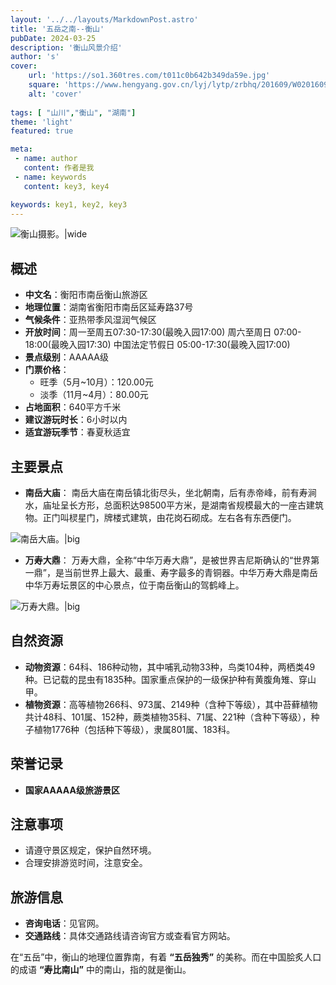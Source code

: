 ```yaml
---
layout: '../../layouts/MarkdownPost.astro'
title: '五岳之南--衡山'
pubDate: 2024-03-25
description: '衡山风景介绍'
author: 's'
cover:
    url: 'https://so1.360tres.com/t011c0b642b349da59e.jpg'
    square: 'https://www.hengyang.gov.cn/lyj/lytp/zrbhq/201609/W020160901535841626246.jpg'
    alt: 'cover'
    
tags: [ "山川","衡山", "湖南"] 
theme: 'light'
featured: true

meta:
 - name: author
   content: 作者是我
 - name: keywords
   content: key3, key4

keywords: key1, key2, key3
---
```

![衡山摄影。|wide](https://img.zcool.cn/community/010561554bed79000001bf72431799.jpg@1280w_1l_2o_100sh.jpg)
## 概述
- **中文名**：衡阳市南岳衡山旅游区
- **地理位置**：湖南省衡阳市南岳区延寿路37号
- **气候条件**：亚热带季风湿润气候区
- **开放时间**：周一至周五07:30-17:30(最晚入园17:00)
周六至周日 07:00-18:00(最晚入园17:30)
中国法定节假日 05:00-17:30(最晚入园17:00)
- **景点级别**：AAAAA级
- **门票价格**：
  - 旺季（5月~10月）：120.00元
  - 淡季（11月~4月）：80.00元
- **占地面积**：640平方千米
- **建议游玩时长**：6小时以内
- **适宜游玩季节**：春夏秋适宜

## 主要景点

- **南岳大庙**：
南岳大庙在南岳镇北街尽头，坐北朝南，后有赤帝峰，前有寿涧水，庙址呈长方形，总面积达98500平方米，是湖南省规模最大的一座古建筑物。正门叫棂星门，牌楼式建筑，由花岗石砌成。左右各有东西便门。

![南岳大庙。|big](https://img1.qunarzz.com/travel/d0/1801/97/f4e16ac0844684b5.jpg_r_1360x1360x95_161ffe31.jpg)

- **万寿大鼎**：
万寿大鼎，全称“中华万寿大鼎”，是被世界吉尼斯确认的“世界第一鼎”，是当前世界上最大、最重、寿字最多的青铜器。中华万寿大鼎是南岳中华万寿坛景区的中心景点，位于南岳衡山的驾鹤峰上。

![万寿大鼎。|big](https://n.sinaimg.cn/sinakd2021113s/267/w640h427/20210113/ed80-khstaxr6956397.jpg)

## 自然资源

- **动物资源**：64科、186种动物，其中哺乳动物33种，鸟类104种，两栖类49种。已记载的昆虫有1835种。国家重点保护的一级保护种有黄腹角雉、穿山甲。
- **植物资源**：高等植物266科、973属、2149种（含种下等级），其中苔藓植物共计48科、101属、152种，蕨类植物35科、71属、221种（含种下等级），种子植物1776种（包括种下等级），隶属801属、183科。

## 荣誉记录

- **国家AAAAA级旅游景区**

## 注意事项

- 请遵守景区规定，保护自然环境。
- 合理安排游览时间，注意安全。

## 旅游信息

- **咨询电话**：见官网。
- **交通路线**：具体交通路线请咨询官方或查看官方网站。

在“五岳”中，衡山的地理位置靠南，有着
**“五岳独秀”**
的美称。而在中国脍炙人口的成语
**“寿比南山”**
中的南山，指的就是衡山。
